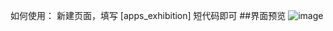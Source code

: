 如何使用： 新建页面，填写 [apps_exhibition] 短代码即可
##界面预览
![image](https://github.com/YourUsername/YourRepo/blob/master/public/image/yourimage.png)
